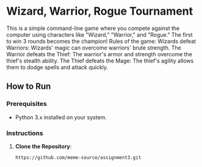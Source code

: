 # Wizard, Warrior, Rogue Tournament

This is a simple command-line game where you compete against the computer using characters like "Wizard," "Warrior," and "Rogue." The first to win 3 rounds becomes the champion!
Rules of the game:
Wizards defeat Warriors: Wizards' magic can overcome warriors' brute strength.
The Warrior defeats the Thief: The warrior's armor and strength overcome the thief's stealth ability.
The Thief defeats the Mage: The thief's agility allows them to dodge spells and attack quickly.
## How to Run

### Prerequisites

- Python 3.x installed on your system.

### Instructions

1. **Clone the Repository**:
   ```bash
   https://github.com/meme-source/assignment3.git
